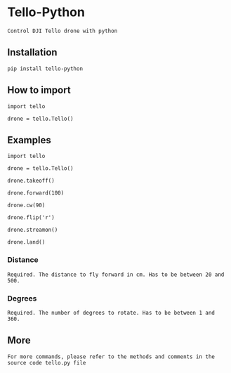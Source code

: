 # Tello-Python
    Control DJI Tello drone with python


## Installation
    pip install tello-python


## How to import
    import tello
    
    drone = tello.Tello()


## Examples
    import tello
    
    drone = tello.Tello()
    
    drone.takeoff()
    
    drone.forward(100)
    
    drone.cw(90)
    
    drone.flip('r')
    
    drone.streamon()
    
    drone.land()
    

### Distance
    Required. The distance to fly forward in cm. Has to be between 20 and 500.


### Degrees
    Required. The number of degrees to rotate. Has to be between 1 and 360.


## More
    For more commands, please refer to the methods and comments in the source code tello.py file